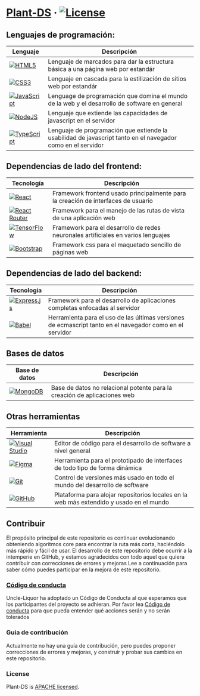 # [Plant-DS](https://uncle-liquor.github.io/plant-ds) &middot; [![License](https://img.shields.io/badge/License-Apache%202.0-blue.svg)](https://opensource.org/licenses/Apache-2.0)

## Lenguajes de programación:

| Lenguaje                                                                                                                                                          | Descripción                                                                                                 |
| ----------------------------------------------------------------------------------------------------------------------------------------------------------------- | ----------------------------------------------------------------------------------------------------------- |
| [![HTML5](https://img.shields.io/badge/html5-%23E34F26.svg?style=for-the-badge&logo=html5&logoColor=white)](https://html5.org/)                                   | Lenguaje de marcados para dar la estructura básica a una página web por estandár                            |
| [![CSS3](https://img.shields.io/badge/css3-%231572B6.svg?style=for-the-badge&logo=css3&logoColor=white)](https://css-tricks.com/)                                 | Lenguaje en cascada para la estilización de sitios web por estandár                                         |
| [![JavaScript](https://img.shields.io/badge/javascript-%23323330.svg?style=for-the-badge&logo=javascript&logoColor=%23F7DF1E)](https://developer.mozilla.org/es/) | Lenguage de programación que domina el mundo de la web y el desarrollo de software en general               |
| [![NodeJS](https://img.shields.io/badge/node.js-6DA55F?style=for-the-badge&logo=node.js&logoColor=white)](https://nodejs.org/es/)                                 | Lenguaje que extiende las capacidades de javascript en el servidor                                          |
| [![TypeScript](https://img.shields.io/badge/typescript-%23007ACC.svg?style=for-the-badge&logo=typescript&logoColor=white)](https://www.typescriptlang.org/)       | Lenguaje de programación que extiende la usabilidad de javascript tanto en el navegador como en el servidor |

## Dependencias de lado del frontend:

| Tecnología                                                                                                                                              | Descripción                                                                       |
| ------------------------------------------------------------------------------------------------------------------------------------------------------- | --------------------------------------------------------------------------------- |
| [![React](https://img.shields.io/badge/react-%2320232a.svg?style=for-the-badge&logo=react&logoColor=%2361DAFB)](https://es.reactjs.org/)                | Framework frontend usado principalmente para la creación de interfaces de usuario |
| [![React Router](https://img.shields.io/badge/React_Router-CA4245?style=for-the-badge&logo=react-router&logoColor=white)](https://reactrouter.com/)     | Framework para el manejo de las rutas de vista de una aplicación web              |
| [![TensorFlow](https://img.shields.io/badge/TensorFlow-%23FF6F00.svg?style=for-the-badge&logo=TensorFlow&logoColor=white)](https://www.tensorflow.org/) | Framework para el desarrollo de redes neuronales artificiales en varios lenguajes |
| [![Bootstrap](https://img.shields.io/badge/bootstrap-%23563D7C.svg?style=for-the-badge&logo=bootstrap&logoColor=white)](https://getbootstrap.com/) | Framework css para el maquetado sencillo de páginas web |

## Dependencias de lado del backend:

| Tecnología | Descripción |
| ---------- | ----------- |
| [![Express.js](https://img.shields.io/badge/express.js-%23404d59.svg?style=for-the-badge&logo=express&logoColor=%2361DAFB)](https://expressjs.com/) | Framework para el desarrollo de aplicaciones completas enfocadas al servidor |
| [![Babel](https://img.shields.io/badge/Babel-F9DC3e?style=for-the-badge&logo=babel&logoColor=black)](https://babeljs.io/) | Herramienta para el uso de las últimas versiones de ecmascript tanto en el navegador como en el servidor |

## Bases de datos

| Base de datos                                                                                                                               | Descripción                                                              |
| ------------------------------------------------------------------------------------------------------------------------------------------- | ------------------------------------------------------------------------ |
| [![MongoDB](https://img.shields.io/badge/MongoDB-%234ea94b.svg?style=for-the-badge&logo=mongodb&logoColor=white)](https://www.mongodb.com/) | Base de datos no relacional potente para la creación de aplicaciones web |

## Otras herramientas

| Herramienta                                                                                                                                                     | Descripción                                                                             |
| --------------------------------------------------------------------------------------------------------------------------------------------------------------- | --------------------------------------------------------------------------------------- |
| [![Visual Studio](https://img.shields.io/badge/VisualStudio-5C2D91.svg?style=for-the-badge&logo=visual-studio&logoColor=white)](https://code.visualstudio.com/) | Editor de código para el desarrollo de software a nivel general                         |
| [![Figma](https://img.shields.io/badge/figma-%23F24E1E.svg?style=for-the-badge&logo=figma&logoColor=white)](https://www.figma.com/)                             | Herramienta para el prototipado de interfaces de todo tipo de forma dinámica            |
| [![Git](https://img.shields.io/badge/git-%23F05033.svg?style=for-the-badge&logo=git&logoColor=white)](https://git-scm.com/)                                     | Control de versiones más usado en todo el mundo del desarrollo de software              |
| [![GitHub](https://img.shields.io/badge/github-%23121011.svg?style=for-the-badge&logo=github&logoColor=white)](https://github.com/)                             | Plataforma para alojar repositorios locales en la web más extendido y usado en el mundo |

## Contribuir

El propósito principal de este repositorio es continuar evolucionando obteniendo algoritmos core para encontrar la ruta más corta, haciéndolo más rápido y fácil de usar. El desarrollo de este repositorio debe ocurrir a la intemperie en GitHub, y estamos agradecidos con todo aquel que quiera contribuir con correcciones de errores y mejoras Lee a continuación para saber cómo puedes participar en la mejora de este repositorio.

### [Código de conducta](./CODE_OF_CONDUCT.md)

Uncle-Liquor ha adoptado un Código de Conducta al que esperamos que los participantes del proyecto se adhieran. Por favor lea [Código de conducta](./CODE_OF_CONDUCT.md) para que pueda entender qué acciones serán y no serán tolerados

### Guia de contribución

Actualmente no hay una guía de contribución, pero puedes proponer correcciones de errores y mejoras, y  construir y probar sus cambios en este repositorio.

### License

Plant-DS is [APACHE licensed](./LICENSE).
